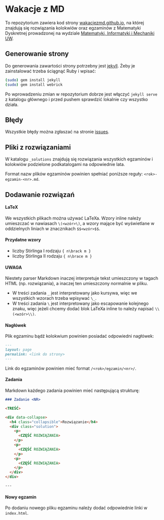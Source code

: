 # Wakacje z MD

To repozytorium zawiera kod strony [wakacjezmd.github.io], na której znajdują
się rozwiązania kolokwiów oraz egzaminów z Matematyki Dyskretnej prowadzonej
na wydziale [Matematyki, Informatyki i Mechaniki UW].

## Generowanie strony

Do generowania zawartości strony potrzebny jest [jekyll]. Żeby je zainstalować
trzeba ściągnąć Ruby i wpisać:

```sh
(sudo) gem install jekyll
(sudo) gem install webrick
```

Po wprowadzeniu zmian w repozytorium dobrze jest włączyć `jekyll serve`
z katalogu głównego i przed pushem sprawdzić lokalnie czy wszystko działa.

## Błędy

Wszystkie błędy można zgłaszać na stronie [issues].

## Pliki z rozwiązaniami

W katalogu `_solutions` znajdują się rozwiązania wszystkich egzaminów
i kolokwiów podzielone podkatalogami na odpowiednie lata.

Format nazw plików egzaminów powinien spełniać poniższe reguły:
`<rok>-egzamin-<nr>.md`.

## Dodawanie rozwiązań

#### LaTeX

We wszystkich plikach można używać LaTeXa. Wzory inline należy umieszczać
w nawiasach `\(<wzór>\)`, a wzory mające być wyświetlane w oddzielnych liniach
w znacznikach `$$<wzór>$$`.

#### Przydatne wzory

* liczby Stirlinga I rodzaju `{ n\brack m }`
* liczby Stirlinga II rodzaju `{ n\brace m }`

#### UWAGA

Niestety parser Markdown inaczej interpretuje tekst umieszczony w tagach HTML
(np. rozwiązania), a inaczej ten umieszczony normalnie w pliku.

* W treści zadania `_` jest interpretowany jako kursywa, więc we wszystkich
wzorach trzeba wpisywać `\_`.
* W treści zadania `\` jest interpretowany jako escapowanie kolejnego znaku,
więc jeżeli chcemy dodać blok LaTeXa inline to należy napisać `\\(<wzór>\\)`.

#### Nagłówek

Plik egzaminu bądź kolokwium powinien posiadać odpowiedni nagłówek:

```md
---
layout: page
permalink: <link do strony>
---
```

Link do egzaminów powinien mieć format `/<rok>/egzamin/<nr>/`.

#### Zadania

Markdown każdego zadania powinien mieć następującą strukturę:

```md
### Zadanie <NR>

<TREŚĆ>

<div data-collapse>
  <h4 class="collapsible">Rozwiązanie</h4>
  <div class="solution">
    <p>
      <CZĘŚĆ ROZWIĄZANIA>
    </p>
    <p>
      <CZĘŚĆ ROZWIĄZANIA>
    </p>
    <p>
      <CZĘŚĆ ROZWIĄZANIA>
    </p>
  </div>
</div>

---
```

#### Nowy egzamin

Po dodaniu nowego pliku egzaminu należy dodać odpowiednie linki w `index.html`.

[issues]: https://github.com/wakacjezmd/wakacjezmd.github.io/issues
[jekyll]: http://jekyllrb.com
[Matematyki, Informatyki i Mechaniki UW]: http://www.mimuw.edu.pl
[wakacjezmd.github.io]: http://wakacjezmd.github.io


